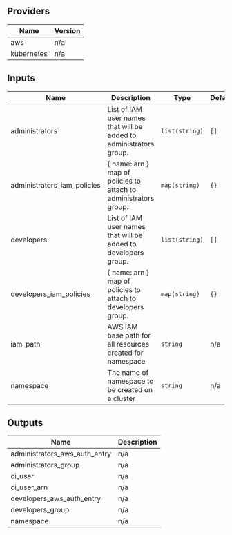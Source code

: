 ## Providers

| Name | Version |
|------|---------|
| aws | n/a |
| kubernetes | n/a |

## Inputs

| Name | Description | Type | Default | Required |
|------|-------------|------|---------|:-----:|
| administrators | List of IAM user names that will be added to administrators group. | `list(string)` | `[]` | no |
| administrators\_iam\_policies | { name: arn } map of policies to attach to administrators group. | `map(string)` | `{}` | no |
| developers | List of IAM user names that will be added to developers group. | `list(string)` | `[]` | no |
| developers\_iam\_policies | { name: arn } map of policies to attach to developers group. | `map(string)` | `{}` | no |
| iam\_path | AWS IAM base path for all resources created for namespace | `string` | n/a | yes |
| namespace | The name of namespace to be created on a cluster | `string` | n/a | yes |

## Outputs

| Name | Description |
|------|-------------|
| administrators\_aws\_auth\_entry | n/a |
| administrators\_group | n/a |
| ci\_user | n/a |
| ci\_user\_arn | n/a |
| developers\_aws\_auth\_entry | n/a |
| developers\_group | n/a |
| namespace | n/a |

